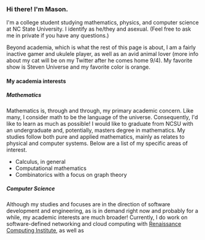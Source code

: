### Hi there! I'm Mason.

I'm a college student studying mathematics, physics, and computer science at NC State University. I identify as he/they and asexual. (Feel free to ask me in private if you have any questions.)

Beyond academia, which is what the rest of this page is about, I am a fairly inactive gamer and ukulele player, as well as an avid animal lover (more info about my cat will be on my Twitter after he comes home 9/4). My favorite show is Steven Universe and my favorite color is orange.

#### My academia interests

##### Mathematics

Mathematics is, through and through, my primary academic concern. Like many, I consider math to be the language of the universe. Consequently, I'd like to learn as much as possible! I would like to graduate from NCSU with an undergraduate and, potentially, masters degree in mathematics. My studies follow both pure and applied mathematics, mainly as relates to physical and computer systems. Below are a list of my specific areas of interest.
* Calculus, in general
* Computational mathematics
* Combinatorics with a focus on graph theory

##### Computer Science

Although my studies and focuses are in the direction of software development and engineering, as is in demand right now and probably for a while, my academic interests are much broader! Currently, I do work on software-defined networking and cloud computing with [Renaissance Computing Institute](https://renci.org/mission-and-vision/), as well as 

<!--
**mwhicks-dev/mwhicks-dev** is a ✨ _special_ ✨ repository because its `README.md` (this file) appears on your GitHub profile.

Here are some ideas to get you started:

- 🔭 I’m currently working on ...
- 🌱 I’m currently learning ...
- 👯 I’m looking to collaborate on ...
- 🤔 I’m looking for help with ...
- 💬 Ask me about ...
- 📫 How to reach me: ...
- 😄 Pronouns: ...
- ⚡ Fun fact: ...
-->
